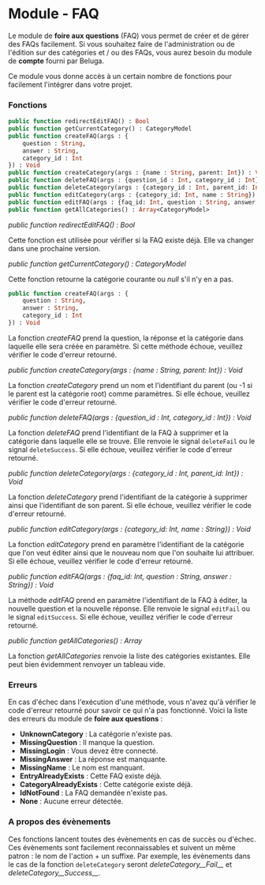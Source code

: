 Module - FAQ
============

Le module de __foire aux questions__ (FAQ) vous permet de créer et de gérer des FAQs facilement. Si vous souhaitez faire de l'administration ou de l'édition sur des catégories et / ou des FAQs, vous aurez besoin du module de __compte__ fourni par Beluga.

Ce module vous donne accès à un certain nombre de fonctions pour facilement l'intégrer dans votre projet.

### Fonctions

```Haxe
public function redirectEditFAQ() : Bool
public function getCurrentCategory() : CategoryModel
public function createFAQ(args : {
    question : String,
    answer : String,
    category_id : Int
}) : Void
public function createCategory(args : {name : String, parent: Int}) : Void
public function deleteFAQ(args : {question_id : Int, category_id : Int}) : Void
public function deleteCategory(args : {category_id : Int, parent_id: Int}) : Void
public function editCategory(args : {category_id: Int, name : String}) : Void
public function editFAQ(args : {faq_id: Int, question : String, answer : String}) : Void
public function getAllCategories() : Array<CategoryModel>
```

*public function redirectEditFAQ() : Bool*

Cette fonction est utilisée pour vérifier si la FAQ existe déjà. Elle va changer dans une prochaine version.

*public function getCurrentCategory() : CategoryModel*

Cette fonction retourne la catégorie courante ou *null* s'il n'y en a pas.

```Haxe
public function createFAQ(args : {
    question : String,
    answer : String,
    category_id : Int
}) : Void
```

La fonction *createFAQ* prend la question, la réponse et la catégorie dans laquelle elle sera créée en paramètre. Si cette méthode échoue, veuillez vérifier le code d'erreur retourné.

*public function createCategory(args : {name : String, parent: Int}) : Void*

La fonction *createCategory* prend un nom et l'identifiant du parent (ou -1 si le parent est la catégorie root) comme paramètres. Si elle échoue, veuillez vérifier le code d'erreur retourné.

*public function deleteFAQ(args : {question_id : Int, category_id : Int}) : Void*

La fonction *deleteFAQ* prend l'identifiant de la FAQ à supprimer et la catégorie dans laquelle elle se trouve. Elle renvoie le signal `deleteFail` ou le signal `deleteSuccess`. Si elle échoue, veuillez vérifier le code d'erreur retourné.

*public function deleteCategory(args : {category_id : Int, parent_id: Int}) : Void*

La fonction *deleteCategory* prend l'identifiant de la catégorie à supprimer ainsi que l'identifiant de son parent. Si elle échoue, veuillez vérifier le code d'erreur retourné.

*public function editCategory(args : {category_id: Int, name : String}) : Void*

La fonction *editCategory* prend en paramètre l'identifiant de la catégorie que l'on veut éditer ainsi que le nouveau nom que l'on souhaite lui attribuer. Si elle échoue, veuillez vérifier le code d'erreur retourné.

*public function editFAQ(args : {faq_id: Int, question : String, answer : String}) : Void*

La méthode *editFAQ* prend en paramètre l'identifiant de la FAQ à éditer, la nouvelle question et la nouvelle réponse. Elle renvoie le signal `editFail` ou le signal `editSuccess`. Si elle échoue, veuillez vérifier le code d'erreur retourné.

*public function getAllCategories() : Array<CategoryModel>*

La fonction *getAllCategories* renvoie la liste des catégories existantes. Elle peut bien évidemment renvoyer un tableau vide.

### Erreurs

En cas d'échec dans l'exécution d'une méthode, vous n'avez qu'à vérifier le code d'erreur retourné pour savoir ce qui n'a pas fonctionné. Voici la liste des erreurs du module de __foire aux questions__ :

 * __UnknownCategory__ : La catégorie n'existe pas.
 * __MissingQuestion__ : Il manque la question.
 * __MissingLogin__ : Vous devez être connecté.
 * __MissingAnswer__ : La réponse est manquante.
 * __MissingName__ : Le nom est manquant.
 * __EntryAlreadyExists__ : Cette FAQ existe déjà.
 * __CategoryAlreadyExists__ : Cette catégorie existe déjà.
 * __IdNotFound__ : La FAQ demandée n'existe pas.
 * __None__ : Aucune erreur détectée.

### A propos des évènements

Ces fonctions lancent toutes des évènements en cas de succès ou d'échec. Ces évènements sont facilement reconnaissables et suivent un même patron : le nom de l'action + un suffixe. Par exemple, les évènements dans le cas de la fonction `deleteCategory` seront *deleteCategory__Fail__* et *deleteCategory__Success__*.
